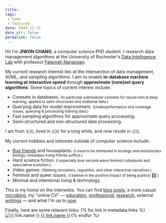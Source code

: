 ```yaml
---
title:
tags: 
 - home
 - featured
date: 9999-12-31
date_str: false
permalink: false
---
```

<p class="poster-text">Hi! I'm <strong class="highlight">JIWON CHANG</strong>, a <span class="highlight">computer science PhD student</span>. I research <span class="highlight">data management algorithms</span> at the University of Rochester's <a href="https://dataintelligencecrew.github.io/">Data Intelligence Lab</a> with professor <a href="https://fnargesian.com/">Fatemeh Nargesian</a>.</p>

My current research interest lies at the intersection of data management, AI/ML, and sampling algorithms. I aim to enable **in-database machine learning at interactive speed** through **approximate (core)set query algorithms**. Some topics of current interest include:

* Coresets in databases. <small>(In particular submodular coresets for neural nets & deep learning, applied to semi-structured and relational data.)</small>
* Querying data for model improvement. <small>(Underperformance and coverage issues, querying & processing training data.)</small>
* Fast sampling algorithms for approximate query processing. 
* Semi-structured and non-structured data processing.

I am from 🇰🇷, lived in 🇨🇳 for a long while, and now reside in 🇺🇸. 

My current hobbies and interests outside of computer science include: 

* [Bug friends](/microblog/2023-11-06/) and houseplants. <small>(I used to be interested in ecology and evolutionary biology; nowadays living friends suffice.)</small>
* Hard science fiction. <small>(I especially love second-wave feminist cyberpunk and speculative evolution.)</small>
* Video games. <small>(Walking simulators, roguelites, and other interactive narratives.)</small>
* Feminist and queer issues. <small>(I believe in the positive impact of being publicly 🏳️‍🌈.)</small>
* Minimal and intentional living & technology. 

This is my home on the interwebs. You can find [blog posts](/blog), a more casual [microblog](/microblog), my "online CV" — [education](/education), [professional](/professional), [research](/research), external [writings](/writings) — and what I'm up to [now](/now). 

Finally, here are some relevant links: {% for link in metadata.links %}<span style="margin-right: 0.5%;"><img src="{{ link.image }}" class="textsize-image" alt="{{ link.name }}"> <a href="{{ link.url }}">{{ link.name }}</a></span>{% endfor %}